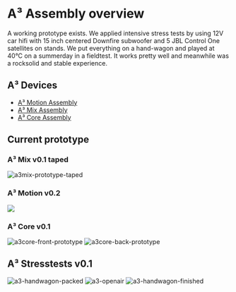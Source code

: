 # A³ Assembly overview
A working prototype exists. We applied intensive stress tests by using 12V car hifi with 15 inch centered Downfire subwoofer and 5 JBL Control One satellites on stands. We put everything on a hand-wagon and played at 40°C on a summerday in a fieldtest. It works pretty well and meanwhile was a rocksolid and stable experience.

## A³ Devices
- [A³ Motion Assembly](https://doc.a3-audio.com/assembly/moc.html)
- [A³ Mix Assembly](https://doc.a3-audio.com/assembly/mic.html)
- [A³ Core Assembly](https://doc.a3-audio.com/assembly/core.html)

## Current prototype
### A³ Mix v0.1 taped
![a3mix-prototype-taped](pics_assembly/v01/a3mix-prototype-taped.jpg)
### A³ Motion v0.2
![](pics_assembly/v02/a3motion.JPG)
### A³ Core v0.1
![a3core-front-prototype](pics_assembly/v01/a3core-front-prototype.jpg)
![a3core-back-prototype](pics_assembly/v01/a3core-back-prototype.jpg)
## A³ Stresstests v0.1
![a3-handwagon-packed](pics_assembly/v01/a3-handwagon-packed.jpg)
![a3-openair](pics_assembly/v01/a3-openair.jpg)
![a3-handwagon-finished](pics_assembly/v01/a3-handwagon-finished.jpg)